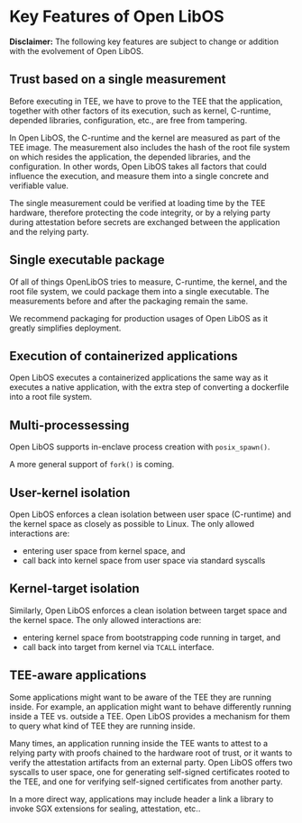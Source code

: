 # Key Features of Open LibOS

**Disclaimer:** The following key features are subject to change or addition with the
evolvement of Open LibOS.

## Trust based on a single measurement

Before executing in TEE, we have to prove to the TEE that the application,
together with other factors of its execution, such as kernel, C-runtime,
depended libraries, configuration, etc.,  are free from tampering.

In Open LibOS, the C-runtime and the kernel are measured as part of the TEE
image. The measurement also includes the hash of the root file system
on which resides the application, the depended libraries, and the
configuration. In other words, Open LibOS takes all factors that could
influence the execution, and measure them into a single concrete and
verifiable value.

The single measurement could be verified at loading time by the TEE hardware,
therefore protecting the code integrity, or by a relying party during
attestation before secrets are exchanged between the application and the
relying party.

## Single executable package

Of all of things OpenLibOS tries to measure, C-runtime, the kernel, and the
root file system, we could package them into a single executable. The
measurements before and after the packaging remain the same.

We recommend packaging for production usages of Open LibOS as it greatly
simplifies deployment.

## Execution of containerized applications

Open LibOS executes a containerized applications the same way as it executes
a native application, with the extra step of converting a dockerfile into
a root file system.

## Multi-processessing

Open LibOS supports in-enclave process creation with `posix_spawn()`.

A more general support of `fork()` is coming.

## User-kernel isolation

Open LibOS enforces a clean isolation between user space (C-runtime) and
the kernel space as closely as possible to Linux. The only allowed
interactions are:

* entering user space from kernel space, and
* call back into kernel space from user space via standard syscalls

## Kernel-target isolation

Similarly, Open LibOS enforces a clean isolation between target space
and the kernel space. The only allowed interactions are:

* entering kernel space from bootstrapping code running in target, and
* call back into target from kernel via `TCALL` interface.

## TEE-aware applications

Some applications might want to be aware of the TEE they are running inside.
For example, an application might want to behave differently running inside
a TEE vs. outside a TEE. Open LibOS provides a mechanism for them to query
what kind of TEE they are running inside.

Many times, an application running inside the TEE wants to attest to a relying
party with proofs chained to the hardware root of trust, or it wants to
verify the attestation artifacts from an external party. Open LibOS offers
two syscalls to user space, one for generating self-signed certificates rooted
to the TEE, and one for verifying self-signed certificates from another party.

In a more direct way, applications may include header a link a library to
invoke SGX extensions for sealing, attestation, etc..